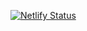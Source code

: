 [![Netlify Status](https://api.netlify.com/api/v1/badges/357aa111-614c-4c98-bdbc-cfaf1586a508/deploy-status)](https://app.netlify.com/sites/danielsmrp/deploys)
